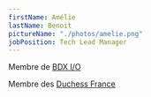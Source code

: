 ```yaml
---
firstName: Amélie
lastName: Benoit
pictureName: "./photos/amelie.png"
jobPosition: Tech Lead Manager
---
```


Membre de <span class="text-linkPurple underline">[BDX I/O](https://bdxio.fr)</span>

Membre des <span class="text-linkPurple underline">[Duchess France](https://www.duchess-france.fr/)</span>
